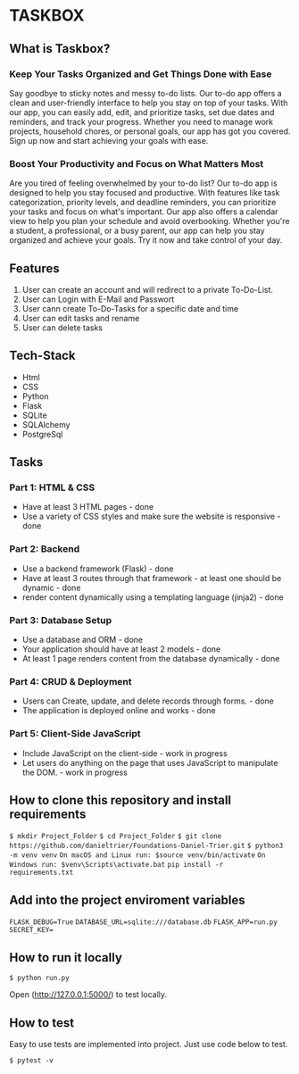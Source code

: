 # TASKBOX

## What is Taskbox?

### Keep Your Tasks Organized and Get Things Done with Ease

Say goodbye to sticky notes and messy to-do lists. Our to-do app offers
a clean and user-friendly interface to help you stay on top of your
tasks. With our app, you can easily add, edit, and prioritize tasks, set
due dates and reminders, and track your progress. Whether you need to
manage work projects, household chores, or personal goals, our app has
got you covered. Sign up now and start achieving your goals with ease.

### Boost Your Productivity and Focus on What Matters Most

Are you tired of feeling overwhelmed by your to-do list? Our to-do app
is designed to help you stay focused and productive. With features like
task categorization, priority levels, and deadline reminders, you can
prioritize your tasks and focus on what's important. Our app also offers
a calendar view to help you plan your schedule and avoid overbooking.
Whether you're a student, a professional, or a busy parent, our app can
help you stay organized and achieve your goals. Try it now and take
control of your day.

## Features

1. User can create an account and will redirect to a private To-Do-List.
2. User can Login with E-Mail and Passwort
3. User cann create To-Do-Tasks for a specific date and time
4. User can edit tasks and rename
5. User can delete tasks

## Tech-Stack

- Html
- CSS
- Python
- Flask
- SQLite
- SQLAlchemy
- PostgreSql

## Tasks

### Part 1: HTML & CSS

- Have at least 3 HTML pages - done
- Use a variety of CSS styles and make sure the website is responsive - done

### Part 2: Backend

- Use a backend framework (Flask) - done
- Have at least 3 routes through that framework - at least one should be dynamic - done
- render content dynamically using a templating language (jinja2) - done

### Part 3: Database Setup

- Use a database and ORM - done
- Your application should have at least 2 models - done
- At least 1 page renders content from the database dynamically - done

### Part 4: CRUD & Deployment

- Users can Create, update, and delete records through forms. - done
- The application is deployed online and works - done

### Part 5: Client-Side JavaScript

- Include JavaScript on the client-side - work in progress
- Let users do anything on the page that uses JavaScript to manipulate the DOM. - work in progress

## How to clone this repository and install requirements

`$ mkdir Project_Folder`
`$ cd Project_Folder`
`$ git clone https://github.com/danieltrier/Foundations-Daniel-Trier.git`
`$ python3 -m venv venv`
`On macOS and Linux run: $source venv/bin/activate`
`On Windows run: $venv\Scripts\activate.bat`
`pip install -r requirements.txt`

## Add into the project enviroment variables

`FLASK_DEBUG=True`
`DATABASE_URL=sqlite:///database.db`
`FLASK_APP=run.py`
`SECRET_KEY=`

## How to run it locally

`$ python run.py`

Open (http://127.0.0.1:5000/) to test locally.

## How to test

Easy to use tests are implemented into project. Just use code below to test.

`$ pytest -v`

